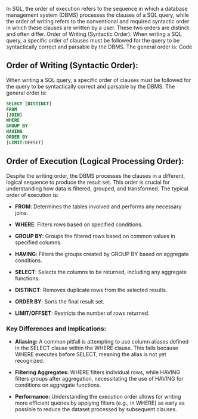 In SQL, the order of execution refers to the sequence in which a database management system (DBMS) processes the clauses of a SQL query, while the order of writing refers to the conventional and required syntactic order in which these clauses are written by a user. 
These two orders are distinct and often differ. Order of Writing (Syntactic Order): When writing a SQL query, a specific order of clauses must be followed for the query to be syntactically correct and parsable by the DBMS. The general order is: Code


## Order of Writing (Syntactic Order):
When writing a SQL query, a specific order of clauses must be followed for the query to be syntactically correct and parsable by the DBMS. The general order is:
```sql 
SELECT [DISTINCT]
FROM
[JOIN]
WHERE
GROUP BY
HAVING
ORDER BY
[LIMIT/OFFSET]
```

## Order of Execution (Logical Processing Order): 
Despite the writing order, the DBMS processes the clauses in a different, logical sequence to produce the result set. This order is crucial for understanding how data is filtered, grouped, and transformed. The typical order of execution is:

*   **FROM**: Determines the tables involved and performs any necessary joins.
    
*   **WHERE**: Filters rows based on specified conditions.
    
*   **GROUP BY**: Groups the filtered rows based on common values in specified columns.
    
*   **HAVING**: Filters the groups created by GROUP BY based on aggregate conditions.
    
*   **SELECT**: Selects the columns to be returned, including any aggregate functions.
    
*   **DISTINCT**: Removes duplicate rows from the selected results.
    
*   **ORDER BY**: Sorts the final result set.
    
*   **LIMIT/OFFSET**: Restricts the number of rows returned.
    

### Key Differences and Implications:

*   **Aliasing:** A common pitfall is attempting to use column aliases defined in the SELECT clause within the WHERE clause. This fails because WHERE executes before SELECT, meaning the alias is not yet recognized.
    
*   **Filtering Aggregates:** WHERE filters individual rows, while HAVING filters groups after aggregation, necessitating the use of HAVING for conditions on aggregate functions.
    
*   **Performance:** Understanding the execution order allows for writing more efficient queries by applying filters (e.g., in WHERE) as early as possible to reduce the dataset processed by subsequent clauses.
